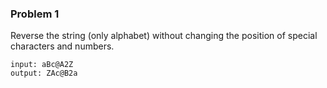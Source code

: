 ### Problem 1
Reverse the string (only alphabet) without changing the position of special characters and numbers.
```
input: aBc@A2Z
output: ZAc@B2a
```